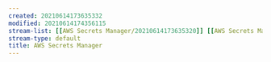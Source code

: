```yaml
---
created: 20210614173635332
modified: 20210614174356115
stream-list: [[AWS Secrets Manager/20210614173635320]] [[AWS Secrets Manager/20210614173838162]] [[AWS Secrets Manager/20210614173946066]] [[AWS Secrets Manager/20210614173958919]] [[AWS Secrets Manager/20210614174050972]] [[AWS Secrets Manager/20210614174126136]] [[AWS Secrets Manager/20210614174240697]] [[AWS Secrets Manager/20210614174356103]]
stream-type: default
title: AWS Secrets Manager
---
```


